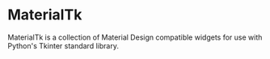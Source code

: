 # MaterialTk
MaterialTk is a collection of Material Design compatible widgets for use with Python's Tkinter standard library.
